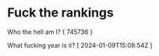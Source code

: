 # Fuck the rankings

Who the hell am I?
{ 745736 }

What fucking year is it?
[ 2024-01-09T15:08:54Z ]
